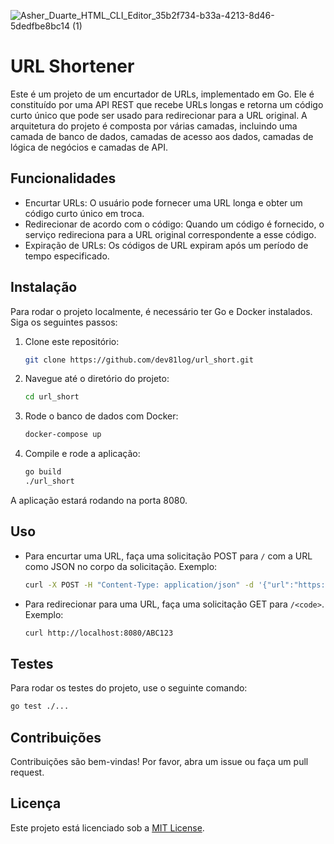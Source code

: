 ![Asher_Duarte_HTML_CLI_Editor_35b2f734-b33a-4213-8d46-5dedfbe8bc14 (1)](https://github.com/dev81log/url_short/assets/105469529/67367950-c3c2-4738-a1e6-92e1fc8f2c77)

# URL Shortener

Este é um projeto de um encurtador de URLs, implementado em Go. Ele é constituído por uma API REST que recebe URLs longas e retorna um código curto único que pode ser usado para redirecionar para a URL original. A arquitetura do projeto é composta por várias camadas, incluindo uma camada de banco de dados, camadas de acesso aos dados, camadas de lógica de negócios e camadas de API.

## Funcionalidades

- Encurtar URLs: O usuário pode fornecer uma URL longa e obter um código curto único em troca.
- Redirecionar de acordo com o código: Quando um código é fornecido, o serviço redireciona para a URL original correspondente a esse código.
- Expiração de URLs: Os códigos de URL expiram após um período de tempo especificado.

## Instalação

Para rodar o projeto localmente, é necessário ter Go e Docker instalados. Siga os seguintes passos:

1. Clone este repositório:
    ```bash
    git clone https://github.com/dev81log/url_short.git
    ```
2. Navegue até o diretório do projeto:
    ```bash
    cd url_short
    ```
3. Rode o banco de dados com Docker:
    ```bash
    docker-compose up
    ```
4. Compile e rode a aplicação:
    ```bash
    go build
    ./url_short
    ```
A aplicação estará rodando na porta 8080.

## Uso

- Para encurtar uma URL, faça uma solicitação POST para `/` com a URL como JSON no corpo da solicitação. Exemplo:
    ```bash
    curl -X POST -H "Content-Type: application/json" -d '{"url":"https://www.example.com"}' http://localhost:8080/
    ```
- Para redirecionar para uma URL, faça uma solicitação GET para `/<code>`. Exemplo:
    ```bash
    curl http://localhost:8080/ABC123
    ```

## Testes

Para rodar os testes do projeto, use o seguinte comando:

```bash
go test ./...
```

## Contribuições

Contribuições são bem-vindas! Por favor, abra um issue ou faça um pull request.

## Licença

Este projeto está licenciado sob a [MIT License](LICENSE).
